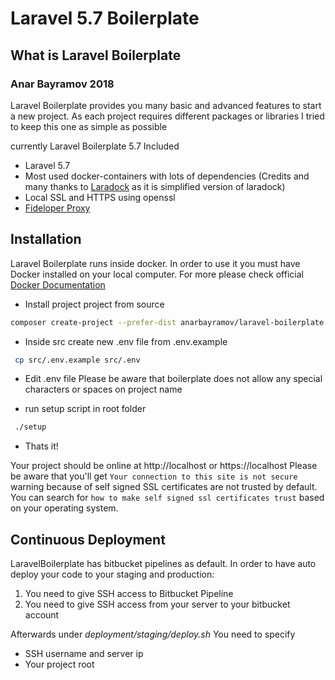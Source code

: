 # Laravel 5.7 Boilerplate

## What is Laravel Boilerplate

### Anar Bayramov 2018

Laravel Boilerplate provides you many basic and advanced features to start a new project.
As each project requires different packages or libraries I tried to keep this one as simple as possible

currently Laravel Boilerplate 5.7 Included

* Laravel 5.7
* Most used docker-containers with lots of dependencies (Credits and many thanks to [Laradock](https://github.com/laradock/laradock) as it is simplified version of laradock)
* Local SSL and HTTPS using openssl
* [Fideloper Proxy](https://github.com/fideloper/proxy)


## Installation

Laravel Boilerplate runs inside docker. In order to use it you must have Docker installed on your local computer. For more please check official [Docker Documentation](https://docs.docker.com/install)



* Install project project from source

```bash
composer create-project --prefer-dist anarbayramov/laravel-boilerplate myproject
```
* Inside src create new .env file from .env.example
```bash
 cp src/.env.example src/.env
```

* Edit .env file Please be aware that boilerplate does not allow any special characters or spaces on project name

* run setup script in root folder

```bash
 ./setup
```
* Thats it!

Your project should be online at http://localhost or https://localhost
Please be aware that you'll get `Your connection to this site is not secure` warning because of self signed SSL certificates are not trusted by default. You can search for `how to make self signed ssl certificates trust` based on your operating system.



## Continuous Deployment

LaravelBoilerplate has bitbucket pipelines as default. In order to have auto deploy your code to your staging and production:
1) You need to give SSH access to Bitbucket Pipeline
2) You need to give SSH access from your server to your bitbucket account

Afterwards under *deployment/staging/deploy.sh* You need to specify
* SSH username and server ip
* Your project root
